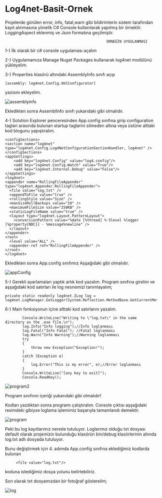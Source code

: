 # Log4net-Basit-Ornek
Projelerde görülen error, info, fatal,warn gibi bildirimlerin sistem tarafından kayıt alınmasına yönelik C# Console kullanılarak yapılmış bir örnektir.
LoggingAspect eklenmiş ve Json formatına geçilmiştir.
      

                                                   ÖRNEĞİN UYGULANMASI
          
1-) İlk olarak bir c# console uygulaması açalım

2-) Uygulamamıza Manage Nuget Packages kullanarak log4net modülünü yükleyelim.

3-) Properties klasörü altındaki AssemblyInfo sınıfı açıp

    [assembly: log4net.Config.XmlConfigurator]
    
   yazısını ekleyelim.

![assemblyinfo](https://user-images.githubusercontent.com/46024317/64182698-4e317080-ce71-11e9-9cd9-628d603ce6c5.PNG)

Ekledikten sonra AssemblInfo sınıfı yukarıdaki gibi olmalıdır.

4-) Solution Explorer penceresinden App.config sınıfına girip configuration taglari arasında bulunan startup taglarini silmeden altına veya üstüne alttaki kod blogunu yapıştıralım.
 
    <configSections>
    <section name="log4net" type="log4net.Config.Log4NetConfigurationSectionHandler, log4net" />
    </configSections>
    <appSettings>
        <add key="log4net.Config" value="log4.config"/>
        <add key="log4net.Config.Watch" value="True"/>
        <add key="log4net.Internal.Debug" value="False"/>
    </appSettings>
    <log4net>
    <appender name="RollingFileAppender" type="log4net.Appender.RollingFileAppender">
      <file value="log.txt" />
      <appendToFile value="true" />
      <rollingStyle value="Size" />
      <maxSizeRollBackups value="10" />
      <maximumFileSize value="250KB" />
      <staticLogFileName value="true" />
      <layout type="log4net.Layout.PatternLayout">
        <conversionPattern value="%date [%thread] %-5level %logger [%property{NDC}] - %message%newline" />
      </layout>
    </appender>
    <root>
      <level value="ALL" />
      <appender-ref ref="RollingFileAppender" />
    </root>
    </log4net>

Ekledikten sonra App.config sınıfımız Aşşağıdaki gibi olmalıdır.

![appConfig](https://user-images.githubusercontent.com/46024317/64183026-db74c500-ce71-11e9-8f99-c8847078c07d.PNG)

5-) Gerekli ayarlamaları yaptık artık kod yazalım. Program sınıfına girelim ve aşşağıdaki kod satırları ile log nesnemizi tanımlayalım;

    private static readonly log4net.ILog log =   log4net.LogManager.GetLogger(System.Reflection.MethodBase.GetCurrentMethod().DeclaringType);

6-) Main fonksiyonun içine alttaki kod satırlarını yazalım.
            
            Console.WriteLine("Writing to \"log.txt\" in the same directory as the .exe file.\n");
            log.Info("Info logging");//İnfo loglanması
            log.Fatal("Info Fatal"); //Fatal loglanması   
            log.Warn("Info Warning");//Warning loglanması   
            try
            {
                throw new Exception("Exception!");
            }
            catch (Exception e)
            {
                log.Error("This is my error", e);//Error loglanması
            }
            Console.WriteLine("[any key to exit]");
            Console.ReadKey();
            
   ![program2](https://user-images.githubusercontent.com/46024317/64184364-08c27280-ce74-11e9-850e-e30161187332.PNG)  
   
   Program sınıfının içeriği yukarıdaki gibi olmalıdır!
   
Kodları yazdıktan sonra programı çalıştıralım. Console çıktısı aşşağıdaki resimdeki gibiyse loglama işlemimiz başarıyla tamamlandı demektir.
 
 ![program](https://user-images.githubusercontent.com/46024317/64184872-d49b8180-ce74-11e9-9856-751358b98f30.PNG)
 
 Peki bu log kayıtlarımız nerede tutuluyor. Loglarımız olduğu txt dosyası default olarak projemizin bulunduğu klasörün bin/debug klasörlerinin altında log.txt adlı dosyada tutuluyor.
 
 Bunu değiştirmek için 4. adımda App.config sınıfına eklediğimiz kodlarda bulunan
         
         <file value="log.txt"/>        
   koduna istediğimiz dosya yolunu belirtebiliriz.
       
 Son olarak txt dosyamızdan bir fotoğraf gösterelim;
 
 ![log](https://user-images.githubusercontent.com/46024317/64184104-a23d5480-ce73-11e9-972c-672364dbdf66.PNG)

 

